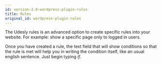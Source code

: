 ```yaml
---
id: version-2.0-wordpress-plugin-rules
title: Rules
original_id: wordpress-plugin-rules
---
```


The Udesly rules is an advanced option to create specific rules into your website. For example: show a specific page only to logged in users.

Once you have created a rule, the text field that will show conditions so that the rule is met will help you in writing the condition itself, like an usual english sentence. Just begin typing *if*.
